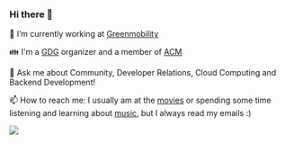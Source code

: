 ### Hi there 👋

🔭 I’m currently working at [Greenmobility](https://www.greenmobility.com/dk/da/)
 
👪 I'm a [GDG](https://developers.google.com/community/gdg) organizer and a member of [ACM](acm.org)
 
💬 Ask me about Community, Developer Relations, Cloud Computing and Backend Development!
 
📫 How to reach me: I usually am at the [movies](https://parismulticines.com/) or spending some time listening and learning about [music](https://open.spotify.com/user/2dffib36da8z9fmdluq0j9o0v?si=RP--CFyfSgW7OfEMMeMpiQ), but I always read my emails :)

<!--
**aabedraba/aabedraba** is a ✨ _special_ ✨ repository because its `README.md` (this file) appears on your GitHub profile.

Here are some ideas to get you started:

- 🔭 I’m currently working on ...
- 🌱 I’m currently learning ...
- 👯 I’m looking to collaborate on ...
- 🤔 I’m looking for help with ...
- 💬 Ask me about ...
- 📫 How to reach me: ...
- 😄 Pronouns: ...
- ⚡ Fun fact: ...
-->

<img align="left" src="https://github-readme-stats.vercel.app/api?username=TarikHuber&count_private=true&show_icons=true" />
